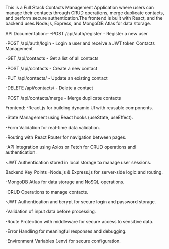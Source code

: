 This is a Full Stack Contacts Management Application where users can manage their contacts through CRUD operations, merge duplicate contacts, 
and perform secure authentication.The frontend is built with React, and the backend uses Node.js, Express, and MongoDB Atlas for data storage.

API Documentation:-
-POST /api/auth/register - Register a new user

-POST /api/auth/login - Login a user and receive a JWT token Contacts Management

-GET /api/contacts - Get a list of all contacts

-POST /api/contacts - Create a new contact

-PUT /api/contacts/ - Update an existing contact

-DELETE /api/contacts/ - Delete a contact

-POST /api/contacts/merge - Merge duplicate contacts 



Frontend:
-React.js for building dynamic UI with reusable components.

-State Management using React hooks (useState, useEffect).

-Form Validation for real-time data validation.

-Routing with React Router for navigation between pages.

-API Integration using Axios or Fetch for CRUD operations and authentication.

-JWT Authentication stored in local storage to manage user sessions.


Backend Key Points
-Node.js & Express.js for server-side logic and routing.

-MongoDB Atlas for data storage and NoSQL operations.

-CRUD Operations to manage contacts.

-JWT Authentication and bcrypt for secure login and password storage.

-Validation of input data before processing.

-Route Protection with middleware for secure access to sensitive data.

-Error Handling for meaningful responses and debugging.

-Environment Variables (.env) for secure configuration.



